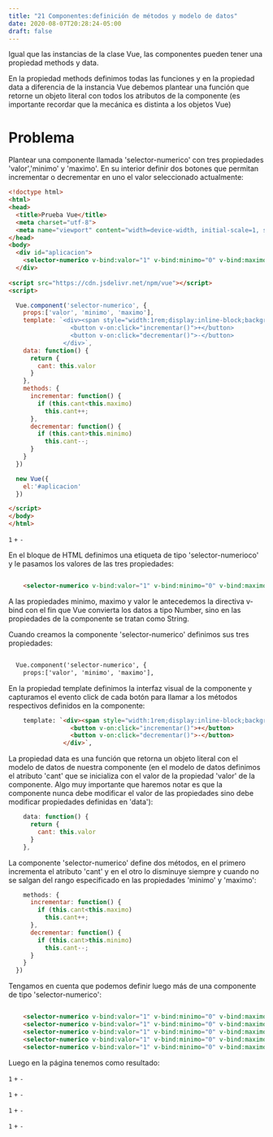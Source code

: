 ```yaml
---
title: "21 Componentes:definición de métodos y modelo de datos"
date: 2020-08-07T20:28:24-05:00
draft: false
---
```


Igual que las instancias de la clase Vue, las componentes pueden tener una propiedad methods y data.

En la propiedad methods definimos todas las funciones y en la propiedad data a diferencia de la instancia Vue debemos plantear una función que retorne un objeto literal con todos los atributos de la componente (es importante recordar que la mecánica es distinta a los objetos Vue)

# Problema
Plantear una componente llamada 'selector-numerico' con tres propiedades 'valor','minimo' y 'maximo'. En su interior definir dos botones que permitan incrementar o decrementar en uno el valor seleccionado actualmente:

```html
<!doctype html>
<html>
<head>
  <title>Prueba Vue</title> 
  <meta charset="utf-8">
  <meta name="viewport" content="width=device-width, initial-scale=1, shrink-to-fit=no">
</head>
<body>
  <div id="aplicacion">
    <selector-numerico v-bind:valor="1" v-bind:minimo="0" v-bind:maximo="20"></selector-numerico>
  </div>
 
<script src="https://cdn.jsdelivr.net/npm/vue"></script>
<script>

  Vue.component('selector-numerico', {
    props:['valor', 'minimo', 'maximo'],
    template: `<div><span style="width:1rem;display:inline-block;background:#ff0">{{cant}}</span>
                 <button v-on:click="incrementar()">+</button>
                 <button v-on:click="decrementar()">-</button>
               </div>`,
    data: function() {
      return {
        cant: this.valor
      }
    },
    methods: {
      incrementar: function() {
        if (this.cant<this.maximo)
          this.cant++;
      },
      decrementar: function() {
        if (this.cant>this.minimo)
          this.cant--;
      }      
    }
  })

  new Vue({
    el:'#aplicacion'
  })

</script>
</body>
</html>

```
`1` `+` `-`

En el bloque de HTML definimos una etiqueta de tipo 'selector-numerioco' y le pasamos los valores de las tres propiedades:

```html

    <selector-numerico v-bind:valor="1" v-bind:minimo="0" v-bind:maximo="20"></selector-numerico>
```

A las propiedades minimo, maximo y valor le antecedemos la directiva v-bind con el fin que Vue convierta los datos a tipo Number, sino en las propiedades de la componente se tratan como String.

Cuando creamos la componente 'selector-numerico' definimos sus tres propiedades:

```html

  Vue.component('selector-numerico', {
    props:['valor', 'minimo', 'maximo'],
```

En la propiedad template definimos la interfaz visual de la componente y capturamos el evento click de cada botón para llamar a los métodos respectivos definidos en la componente:

```html
    template: `<div><span style="width:1rem;display:inline-block;background:#ff0">{{cant}}</span>
                 <button v-on:click="incrementar()">+</button>
                 <button v-on:click="decrementar()">-</button>
               </div>`,
```

La propiedad data es una función que retorna un objeto literal con el modelo de datos de nuestra componente (en el modelo de datos definimos el atributo 'cant' que se inicializa con el valor de la propiedad 'valor' de la componente. Algo muy importante que haremos notar es que la componente nunca debe modificar el valor de las propiedades sino debe modificar propiedades definidas en 'data'):

```javascript
    data: function() {
      return {
        cant: this.valor
      }
    },
```
La componente 'selector-numerico' define dos métodos, en el primero incrementa el atributo 'cant' y en el otro lo disminuye siempre y cuando no se salgan del rango especificado en las propiedades 'minimo' y 'maximo':

```javascript
    methods: {
      incrementar: function() {
        if (this.cant<this.maximo)
          this.cant++;
      },
      decrementar: function() {
        if (this.cant>this.minimo)
          this.cant--;
      }      
    }
  })
```

Tengamos en cuenta que podemos definir luego más de una componente de tipo 'selector-numerico':
```html

    <selector-numerico v-bind:valor="1" v-bind:minimo="0" v-bind:maximo="20"></selector-numerico>
    <selector-numerico v-bind:valor="1" v-bind:minimo="0" v-bind:maximo="20"></selector-numerico>
    <selector-numerico v-bind:valor="1" v-bind:minimo="0" v-bind:maximo="20"></selector-numerico>
    <selector-numerico v-bind:valor="1" v-bind:minimo="0" v-bind:maximo="20"></selector-numerico>
    <selector-numerico v-bind:valor="1" v-bind:minimo="0" v-bind:maximo="20"></selector-numerico>
```

Luego en la página tenemos como resultado:

`1`  `+`  `-`

`1`  `+`  `-`

`1`  `+`  `-`

`1`  `+`  `-`
